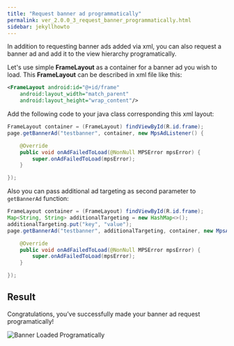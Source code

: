 ```yaml
---
title: "Request banner ad programmatically"
permalink: ver_2.0.0_3_request_banner_programmatically.html
sidebar: jekyllhowto
---
```

In addition to requesting banner ads added via xml, you can also request a banner ad and add it to the view hierarchy programatically.

Let's use simple **FrameLayout** as a container for a banner ad you wish to load. This **FrameLayout** can be described in xml file like this:

```xml
<FrameLayout android:id="@+id/frame"
	android:layout_width="match_parent"
	android:layout_height="wrap_content"/>
```

Add the following code to your java class corresponding this xml layout:

```java
FrameLayout container = (FrameLayout) findViewById(R.id.frame);
page.getBannerAd("testbanner", container, new MpsAdListener() {

	@Override
	public void onAdFailedToLoad(@NonNull MPSError mpsError) {
		super.onAdFailedToLoad(mpsError);
	}

});
```

Also you can pass additional ad targeting as second parameter to `getBannerAd` function:

```java
FrameLayout container = (FrameLayout) findViewById(R.id.frame);
Map<String, String> additionalTargeting = new HashMap<>();
additionalTargeting.put("key", "value");
page.getBannerAd("testbanner", additionalTargeting, container, new MpsAdListener() {

	@Override
	public void onAdFailedToLoad(@NonNull MPSError mpsError) {
		super.onAdFailedToLoad(mpsError);
	}

});
```

## Result

Congratulations, you’ve successfully made your banner ad request programatically!

![Banner Loaded Programatically](/images/banner_program.png)
